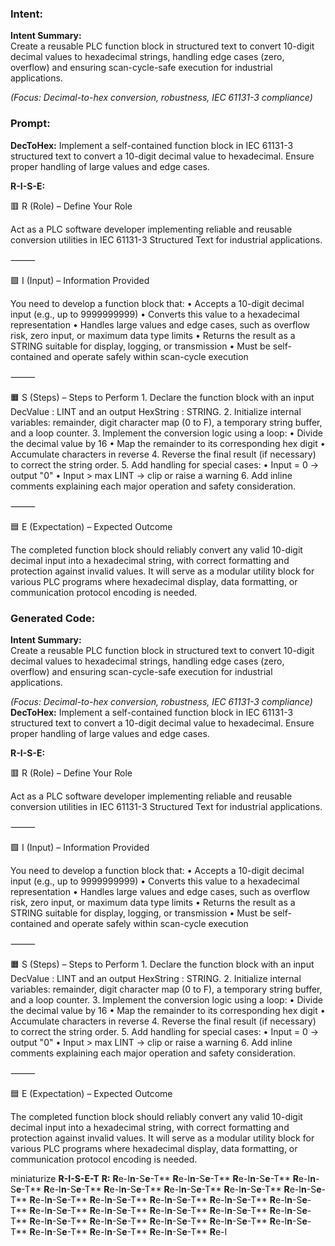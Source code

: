 ### Intent:
**Intent Summary:**  
Create a reusable PLC function block in structured text to convert 10-digit decimal values to hexadecimal strings, handling edge cases (zero, overflow) and ensuring scan-cycle-safe execution for industrial applications.  

*(Focus: Decimal-to-hex conversion, robustness, IEC 61131-3 compliance)*

### Prompt:
**DecToHex:**
Implement a self-contained function block in IEC 61131-3 structured text to convert a 10-digit decimal value to hexadecimal. Ensure proper handling of large values and edge cases.

**R-I-S-E:**

🟥 R (Role) – Define Your Role

Act as a PLC software developer implementing reliable and reusable conversion utilities in IEC 61131-3 Structured Text for industrial applications.

⸻

🟩 I (Input) – Information Provided

You need to develop a function block that:
	•	Accepts a 10-digit decimal input (e.g., up to 9999999999)
	•	Converts this value to a hexadecimal representation
	•	Handles large values and edge cases, such as overflow risk, zero input, or maximum data type limits
	•	Returns the result as a STRING suitable for display, logging, or transmission
	•	Must be self-contained and operate safely within scan-cycle execution

⸻

🟧 S (Steps) – Steps to Perform
	1.	Declare the function block with an input DecValue : LINT and an output HexString : STRING.
	2.	Initialize internal variables: remainder, digit character map (0 to F), a temporary string buffer, and a loop counter.
	3.	Implement the conversion logic using a loop:
	•	Divide the decimal value by 16
	•	Map the remainder to its corresponding hex digit
	•	Accumulate characters in reverse
	4.	Reverse the final result (if necessary) to correct the string order.
	5.	Add handling for special cases:
	•	Input = 0 → output "0"
	•	Input > max LINT → clip or raise a warning
	6.	Add inline comments explaining each major operation and safety consideration.

⸻

🟦 E (Expectation) – Expected Outcome

The completed function block should reliably convert any valid 10-digit decimal input into a hexadecimal string, with correct formatting and protection against invalid values. It will serve as a modular utility block for various PLC programs where hexadecimal display, data formatting, or communication protocol encoding is needed.

### Generated Code:
**Intent Summary:**  
Create a reusable PLC function block in structured text to convert 10-digit decimal values to hexadecimal strings, handling edge cases (zero, overflow) and ensuring scan-cycle-safe execution for industrial applications.  

*(Focus: Decimal-to-hex conversion, robustness, IEC 61131-3 compliance)*
**DecToHex:**
Implement a self-contained function block in IEC 61131-3 structured text to convert a 10-digit decimal value to hexadecimal. Ensure proper handling of large values and edge cases.

**R-I-S-E:**

🟥 R (Role) – Define Your Role

Act as a PLC software developer implementing reliable and reusable conversion utilities in IEC 61131-3 Structured Text for industrial applications.

⸻

🟩 I (Input) – Information Provided

You need to develop a function block that:
	•	Accepts a 10-digit decimal input (e.g., up to 9999999999)
	•	Converts this value to a hexadecimal representation
	•	Handles large values and edge cases, such as overflow risk, zero input, or maximum data type limits
	•	Returns the result as a STRING suitable for display, logging, or transmission
	•	Must be self-contained and operate safely within scan-cycle execution

⸻

🟧 S (Steps) – Steps to Perform
	1.	Declare the function block with an input DecValue : LINT and an output HexString : STRING.
	2.	Initialize internal variables: remainder, digit character map (0 to F), a temporary string buffer, and a loop counter.
	3.	Implement the conversion logic using a loop:
	•	Divide the decimal value by 16
	•	Map the remainder to its corresponding hex digit
	•	Accumulate characters in reverse
	4.	Reverse the final result (if necessary) to correct the string order.
	5.	Add handling for special cases:
	•	Input = 0 → output "0"
	•	Input > max LINT → clip or raise a warning
	6.	Add inline comments explaining each major operation and safety consideration.

⸻

🟦 E (Expectation) – Expected Outcome

The completed function block should reliably convert any valid 10-digit decimal input into a hexadecimal string, with correct formatting and protection against invalid values. It will serve as a modular utility block for various PLC programs where hexadecimal display, data formatting, or communication protocol encoding is needed.

 miniaturize
**R-I-S-E-T**
**R:**
**R**e-I**n**-S**e**-T**
**R**e-I**n**-S**e**-T**
**R**e-I**n**-S**e**-T**
**R**e-I**n**-S**e**-T**
**R**e-I**n**-S**e**-T**
**R**e-I**n**-S**e**-T**
**R**e-I**n**-S**e**-T**
**R**e-I**n**-S**e**-T**
**R**e-I**n**-S**e**-T**
**R**e-I**n**-S**e**-T**
**R**e-I**n**-S**e**-T**
**R**e-I**n**-S**e**-T**
**R**e-I**n**-S**e**-T**
**R**e-I**n**-S**e**-T**
**R**e-I**n**-S**e**-T**
**R**e-I**n**-S**e**-T**
**R**e-I**n**-S**e**-T**
**R**e-I**n**-S**e**-T**
**R**e-I**n**-S**e**-T**
**R**e-I**n**-S**e**-T**
**R**e-I**n**-S**e**-T**
**R**e-I**n**-S**e**-T**
**R**e-I**n**-S**e**-T**
**R**e-I**n**-S**e**-T**
**R**e-I**n**-S**e**-T**
**R**e-I**n**-S**e**-T**
**R**e-I**n**-S**e**-T**
**R**e-I

